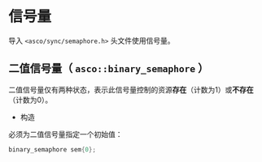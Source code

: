 # 信号量

导入 `<asco/sync/semaphore.h>` 头文件使用信号量。

## 二值信号量（ `asco::binary_semaphore` ）

二值信号量仅有两种状态，表示此信号量控制的资源**存在**（计数为1）或**不存在**（计数为0）。

* 构造

必须为二值信号量指定一个初始值：

```c++
binary_semaphore sem{0};
```
